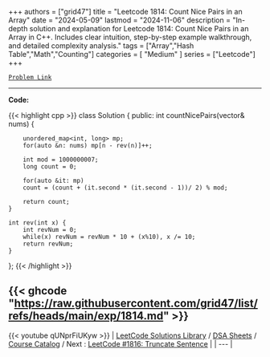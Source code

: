 
+++
authors = ["grid47"]
title = "Leetcode 1814: Count Nice Pairs in an Array"
date = "2024-05-09"
lastmod = "2024-11-06"
description = "In-depth solution and explanation for Leetcode 1814: Count Nice Pairs in an Array in C++. Includes clear intuition, step-by-step example walkthrough, and detailed complexity analysis."
tags = ["Array","Hash Table","Math","Counting"]
categories = [
    "Medium"
]
series = ["Leetcode"]
+++



[`Problem Link`](https://leetcode.com/problems/count-nice-pairs-in-an-array/description/)

---
**Code:**

{{< highlight cpp >}}
class Solution {
public:
    int countNicePairs(vector<int>& nums) {
        
        unordered_map<int, long> mp;
        for(auto &n: nums) mp[n - rev(n)]++;
        
        int mod = 1000000007;
        long count = 0;
        
        for(auto &it: mp) 
        count = (count + (it.second * (it.second - 1))/ 2) % mod;
        
        return count;
    }

    int rev(int x) {
        int revNum = 0;
        while(x) revNum = revNum * 10 + (x%10), x /= 10;
        return revNum;
    }
};
{{< /highlight >}}

{{< ghcode "https://raw.githubusercontent.com/grid47/list/refs/heads/main/exp/1814.md" >}}
---
{{< youtube qUNprFiUKyw >}}
| [LeetCode Solutions Library](https://grid47.xyz/leetcode/) / [DSA Sheets](https://grid47.xyz/sheets/) / [Course Catalog](https://grid47.xyz/courses/) / Next : [LeetCode #1816: Truncate Sentence](https://grid47.xyz/posts/leetcode-1816-truncate-sentence-solution/) |
| --- |
